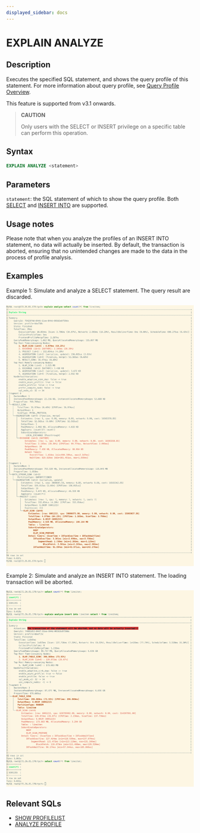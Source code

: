 ```yaml
---
displayed_sidebar: docs
---
```


# EXPLAIN ANALYZE

## Description

Executes the specified SQL statement, and shows the query profile of this statement. For more information about query profile, see [Query Profile Overview](../../../../administration/query_profile_overview.md).

This feature is supported from v3.1 onwards.

> **CAUTION**
>
> Only users with the SELECT or INSERT privilege on a specific table can perform this operation.

## Syntax

```SQL
EXPLAIN ANALYZE <statement>
```

## Parameters

`statement`: the SQL statement of which to show the query profile. Both [SELECT](../../table_bucket_part_index/SELECT.md) and [INSERT INTO](../../loading_unloading/INSERT.md) are supported.

## Usage notes

Please note that when you analyze the profiles of an INSERT INTO statement, no data will actually be inserted. By default, the transaction is aborted, ensuring that no unintended changes are made to the data in the process of profile analysis.

## Examples

Example 1: Simulate and analyze a SELECT statement. The query result are discarded.

![img](../../../../_assets/Profile/text_based_explain_analyze_select.jpeg)

Example 2: Simulate and analyze an INSERT INTO statement. The loading transaction will be aborted.

![img](../../../../_assets/Profile/text_based_explain_analyze_insert.jpeg)

## Relevant SQLs

- [SHOW PROFILELIST](./SHOW_PROFILELIST.md)
- [ANALYZE PROFILE](./ANALYZE_PROFILE.md)
